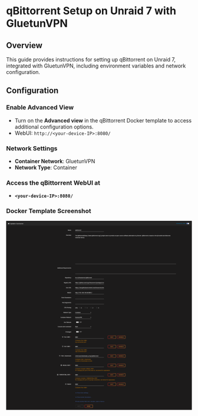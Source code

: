# qBittorrent Setup on Unraid 7 with GluetunVPN

## Overview
This guide provides instructions for setting up qBittorrent on Unraid 7, integrated with GluetunVPN, including environment variables and network configuration.

## Configuration

### Enable Advanced View
- Turn on the **Advanced view** in the qBittorrent Docker template to access additional configuration options.
- WebUI: `http://<your-device-IP>:8080/`

### Network Settings
- **Container Network**: GluetunVPN
- **Network Type**: Container

### Access the qBittorrent WebUI at 
- **`<your-device-IP>:8080/`**

### Docker Template Screenshot
![qBittorrent Docker Template](https://github.com/RzrZrx/Gluetun-qBittorrent-Port-Updater-Script-For-unRAID/blob/main/Setup/img/qBittorrent_7.0_template.png)


